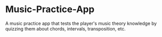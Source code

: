# Music-Practice-App
A music practice app that tests the player's music theory knowledge by quizzing them about chords, intervals, transposition, etc.
